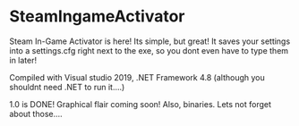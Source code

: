 # SteamIngameActivator

Steam In-Game Activator is here! Its simple, but great!
It saves your settings into a settings.cfg right next to the exe, so you dont even have to type them in later!

Compiled with Visual studio 2019, .NET Framework 4.8 (although you shouldnt need .NET to run it....)

1.0 is DONE!
Graphical flair coming soon!
Also, binaries. Lets not forget about those....
